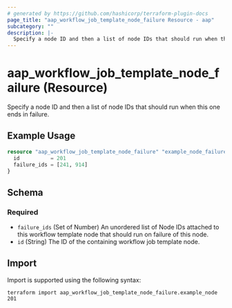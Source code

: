 ```yaml
---
# generated by https://github.com/hashicorp/terraform-plugin-docs
page_title: "aap_workflow_job_template_node_failure Resource - aap"
subcategory: ""
description: |-
  Specify a node ID and then a list of node IDs that should run when this one ends in failure.
---
```


# aap_workflow_job_template_node_failure (Resource)

Specify a node ID and then a list of node IDs that should run when this one ends in failure.

## Example Usage

```terraform
resource "aap_workflow_job_template_node_failure" "example_node_failure" {
  id          = 201
  failure_ids = [241, 914]
}
```

<!-- schema generated by tfplugindocs -->
## Schema

### Required

- `failure_ids` (Set of Number) An unordered list of Node IDs attached to this workflow template node that should run on failure of this node.
- `id` (String) The ID of the containing workflow job template node.

## Import

Import is supported using the following syntax:

```shell
terraform import aap_workflow_job_template_node_failure.example_node 201
```
